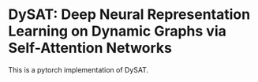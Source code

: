 # DySAT: Deep Neural Representation Learning on Dynamic Graphs via Self-Attention Networks
This is a pytorch implementation of DySAT.

